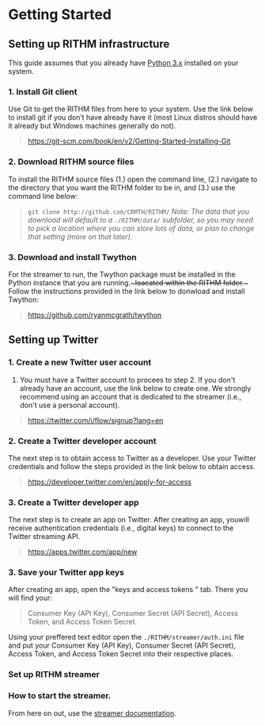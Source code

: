 # Getting Started

## Setting up RITHM infrastructure
This guide assumes that you already have [Python 3.x](https://www.python.org/downloads/) installed on your system.

### 1. Install Git client 
Use Git to get the RITHM files from here to your system. Use the link below to install git if you don’t have already have it (most Linux distros should have it already but Windows machines generally do not).
> https://git-scm.com/book/en/v2/Getting-Started-Installing-Git

### 2. Download RITHM source files
To install the RITHM source files (1.) open the command line, (2.) navigate to the directory that you want the RITHM folder to be in, and (3.) use the command line below:
> `git clone http://github.com/CRMTH/RITHM/`
> _Note: The data that you download will default to a `./RITHM/data/` subfolder, so you may need to pick a location where you can store lots of data, or plan to change that setting (more on that later)._

### 3. Download and install Twython
For the streamer to run, the Twython package must be installed in the Python instance that you are running.~~~loacated within the RITHM folder.~~~ Follow the instructions provided in the link below to donwload and install Twython: 
> https://github.com/ryanmcgrath/twython


## Setting up Twitter

### 1. Create a new Twitter user account
1. You must have a Twitter account to procees to step 2. If you don't already have an account, use the link below to create one.  We strongly recommend using an account that is dedicated to the streamer (i.e., don't use a personal account).
>https://twitter.com/i/flow/signup?lang=en

### 2. Create a Twitter developer account
The next step is to obtain access to Twitter as a developer. Use your Twitter credentials and follow the steps provided in the link below to obtain access.
>https://developer.twitter.com/en/apply-for-access

### 3. Create a Twitter developer app
The next step is to create an app on Twitter. After creating an app, youwill receive authentication credentials (i.e., digital keys) to connect to the Twitter streaming API.
>https://apps.twitter.com/app/new

### 3. Save your Twitter app keys 
After creating an app, open the "keys and access tokens " tab. 
There you will find your:
> Consumer Key (API Key), Consumer Secret (API Secret), Access Token, and Access Token Secret.

Using your preffered text editor open the `./RITHM/streamer/auth.ini` file and put your Consumer Key (API Key),
Consumer Secret (API Secret), Access Token, and Access Token Secret into their respective places.




### Set up RITHM streamer 

### How to start the streamer. 
From here on out, use the [streamer documentation](https://github.com/CRMTH/RITHM/tree/master/streamer).
